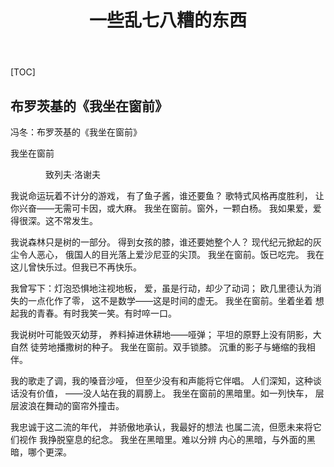 ﻿---
layout: post
title: 一些乱七八糟的东西
---



[TOC]

## 布罗茨基的《我坐在窗前》

冯冬：布罗茨基的《我坐在窗前》 

我坐在窗前 

　　　　致列夫·洛谢夫 

我说命运玩着不计分的游戏， 
有了鱼子酱，谁还要鱼？ 
歌特式风格再度胜利， 
让你兴奋——无需可卡因，或大麻。 
我坐在窗前。窗外，一颗白杨。 
我如果爱，爱得很深。这不常发生。 

我说森林只是树的一部分。 
得到女孩的膝，谁还要她整个人？ 
现代纪元掀起的灰尘令人恶心， 
俄国人的目光落上爱沙尼亚的尖顶。 
我坐在窗前。饭已吃完。 
我在这儿曾快乐过。但我已不再快乐。 

我曾写下：灯泡恐惧地注视地板， 
爱，虽是行动，却少了动词； 
欧几里德认为消失的一点化作了零， 
这不是数学——这是时间的虚无。 
我坐在窗前。坐着坐着 
想起我的青春。有时我笑一笑。有时啐一口。 

我说树叶可能毁灭幼芽， 
养料掉进休耕地——哑弹； 
平坦的原野上没有阴影，大自然 
徒劳地播撒树的种子。 
我坐在窗前。双手锁膝。 
沉重的影子与蜷缩的我相伴。 

我的歌走了调，我的嗓音沙哑， 
但至少没有和声能将它伴唱。 
人们深知，这种谈话没有价值， 
——没人站在我的肩膀上。 
我坐在窗前的黑暗里。如一列快车， 
层层波浪在舞动的窗帘外撞击。 

我忠诚于这二流的年代， 
并骄傲地承认，我最好的想法 
也属二流，但愿未来将它们视作 
我挣脱窒息的纪念。 
我坐在黑暗里。难以分辨 
内心的黑暗，与外面的黑暗，哪个更深。